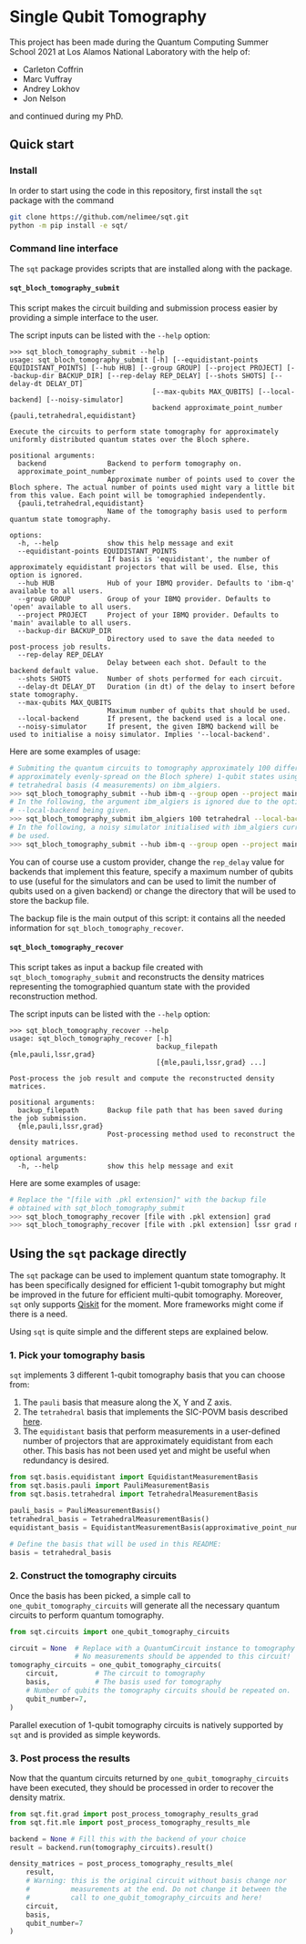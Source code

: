 # Single Qubit Tomography

This project has been made during the Quantum Computing Summer School 2021 at Los Alamos National Laboratory with the help of:

- Carleton Coffrin
- Marc Vuffray
- Andrey Lokhov
- Jon Nelson

and continued during my PhD.

## Quick start

### Install

In order to start using the code in this repository, first install the `sqt` package with the command

```sh
git clone https://github.com/nelimee/sqt.git
python -m pip install -e sqt/
```

### Command line interface

The `sqt` package provides scripts that are installed along with the package.

#### `sqt_bloch_tomography_submit`

This script makes the circuit building and submission process easier by providing a simple interface to the user.

The script inputs can be listed with the `--help` option:

```text
>>> sqt_bloch_tomography_submit --help
usage: sqt_bloch_tomography_submit [-h] [--equidistant-points EQUIDISTANT_POINTS] [--hub HUB] [--group GROUP] [--project PROJECT] [--backup-dir BACKUP_DIR] [--rep-delay REP_DELAY] [--shots SHOTS] [--delay-dt DELAY_DT]
                                   [--max-qubits MAX_QUBITS] [--local-backend] [--noisy-simulator]
                                   backend approximate_point_number {pauli,tetrahedral,equidistant}

Execute the circuits to perform state tomography for approximately uniformly distributed quantum states over the Bloch sphere.

positional arguments:
  backend               Backend to perform tomography on.
  approximate_point_number
                        Approximate number of points used to cover the Bloch sphere. The actual number of points used might vary a little bit from this value. Each point will be tomographied independently.
  {pauli,tetrahedral,equidistant}
                        Name of the tomography basis used to perform quantum state tomography.

options:
  -h, --help            show this help message and exit
  --equidistant-points EQUIDISTANT_POINTS
                        If basis is 'equidistant', the number of approximately equidistant projectors that will be used. Else, this option is ignored.
  --hub HUB             Hub of your IBMQ provider. Defaults to 'ibm-q' available to all users.
  --group GROUP         Group of your IBMQ provider. Defaults to 'open' available to all users.
  --project PROJECT     Project of your IBMQ provider. Defaults to 'main' available to all users.
  --backup-dir BACKUP_DIR
                        Directory used to save the data needed to post-process job results.
  --rep-delay REP_DELAY
                        Delay between each shot. Default to the backend default value.
  --shots SHOTS         Number of shots performed for each circuit.
  --delay-dt DELAY_DT   Duration (in dt) of the delay to insert before state tomography.
  --max-qubits MAX_QUBITS
                        Maximum number of qubits that should be used.
  --local-backend       If present, the backend used is a local one.
  --noisy-simulator     If present, the given IBMQ backend will be used to initialise a noisy simulator. Implies '--local-backend'.
```

Here are some examples of usage:

```sh
# Submiting the quantum circuits to tomography approximately 100 different (and
# approximately evenly-spread on the Bloch sphere) 1-qubit states using the 
# tetrahedral basis (4 measurements) on ibm_algiers.
>>> sqt_bloch_tomography_submit --hub ibm-q --group open --project main ibm_algiers 100 tetrahedral
# In the following, the argument ibm_algiers is ignored due to the option
# --local-backend being given.
>>> sqt_bloch_tomography_submit ibm_algiers 100 tetrahedral --local-backend
# In the following, a noisy simulator initialised with ibm_algiers current calibrations will
# be used.
>>> sqt_bloch_tomography_submit --hub ibm-q --group open --project main ibm_algiers 100 tetrahedral --noisy-simulator
```

You can of course use a custom provider, change the `rep_delay` value for backends that implement this feature, specify a maximum number of qubits to use (useful for the simulators and can be used to limit the number of qubits used on a given backend) or change the directory that will be used to store the backup file.

The backup file is the main output of this script: it contains all the needed information for `sqt_bloch_tomography_recover`.

#### `sqt_bloch_tomography_recover`

This script takes as input a backup file created with `sqt_bloch_tomography_submit` and reconstructs the density matrices representing the tomographied quantum state with the provided reconstruction method.

The script inputs can be listed with the `--help` option:

```text
>>> sqt_bloch_tomography_recover --help
usage: sqt_bloch_tomography_recover [-h]
                                    backup_filepath {mle,pauli,lssr,grad}
                                    [{mle,pauli,lssr,grad} ...]

Post-process the job result and compute the reconstructed density matrices.

positional arguments:
  backup_filepath       Backup file path that has been saved during the job submission.
  {mle,pauli,lssr,grad}
                        Post-processing method used to reconstruct the density matrices.

optional arguments:
  -h, --help            show this help message and exit
```

Here are some examples of usage:

```sh
# Replace the "[file with .pkl extension]" with the backup file
# obtained with sqt_bloch_tomography_submit
>>> sqt_bloch_tomography_recover [file with .pkl extension] grad
>>> sqt_bloch_tomography_recover [file with .pkl extension] lssr grad mle
```

## Using the `sqt` package directly

The `sqt` package can be used to implement quantum state tomography. It has been specifically designed for efficient 1-qubit tomography but might be improved in the future for efficient multi-qubit tomography. Moreover, `sqt` only supports [Qiskit](https://qiskit.org) for the moment. More frameworks might come if there is a need.

Using `sqt` is quite simple and the different steps are explained below.

### 1. Pick your tomography basis

`sqt` implements 3 different 1-qubit tomography basis that you can choose from:

1. The `pauli` basis that measure along the X, Y and Z axis.
2. The `tetrahedral` basis that implements the SIC-POVM basis described [here](https://en.wikipedia.org/wiki/SIC-POVM#Simplest_example).
3. The `equidistant` basis that perform measurements in a user-defined number of projectors that are approximately equidistant from each other. This basis has not been used yet and might be useful when redundancy is desired.

```python
from sqt.basis.equidistant import EquidistantMeasurementBasis
from sqt.basis.pauli import PauliMeasurementBasis
from sqt.basis.tetrahedral import TetrahedralMeasurementBasis

pauli_basis = PauliMeasurementBasis()
tetrahedral_basis = TetrahedralMeasurementBasis()
equidistant_basis = EquidistantMeasurementBasis(approximative_point_number=10)

# Define the basis that will be used in this README:
basis = tetrahedral_basis
```

### 2. Construct the tomography circuits

Once the basis has been picked, a simple call to `one_qubit_tomography_circuits` will generate all the necessary quantum circuits to perform quantum tomography.

```python
from sqt.circuits import one_qubit_tomography_circuits

circuit = None  # Replace with a QuantumCircuit instance to tomography
                # No measurements should be appended to this circuit!
tomography_circuits = one_qubit_tomography_circuits(
    circuit,         # The circuit to tomography
    basis,           # The basis used for tomography
    # Number of qubits the tomography circuits should be repeated on.
    qubit_number=7,
)
```

Parallel execution of 1-qubit tomography circuits is natively supported by `sqt` and is provided as simple keywords.

### 3. Post process the results

Now that the quantum circuits returned by `one_qubit_tomography_circuits` have been executed, they should be processed in order to recover the density matrix.

```python
from sqt.fit.grad import post_process_tomography_results_grad
from sqt.fit.mle import post_process_tomography_results_mle

backend = None # Fill this with the backend of your choice
result = backend.run(tomography_circuits).result()

density_matrices = post_process_tomography_results_mle(
    result, 
    # Warning: this is the original circuit without basis change nor
    #          measurements at the end. Do not change it between the
    #          call to one_qubit_tomography_circuits and here!
    circuit, 
    basis,
    qubit_number=7
)
```
